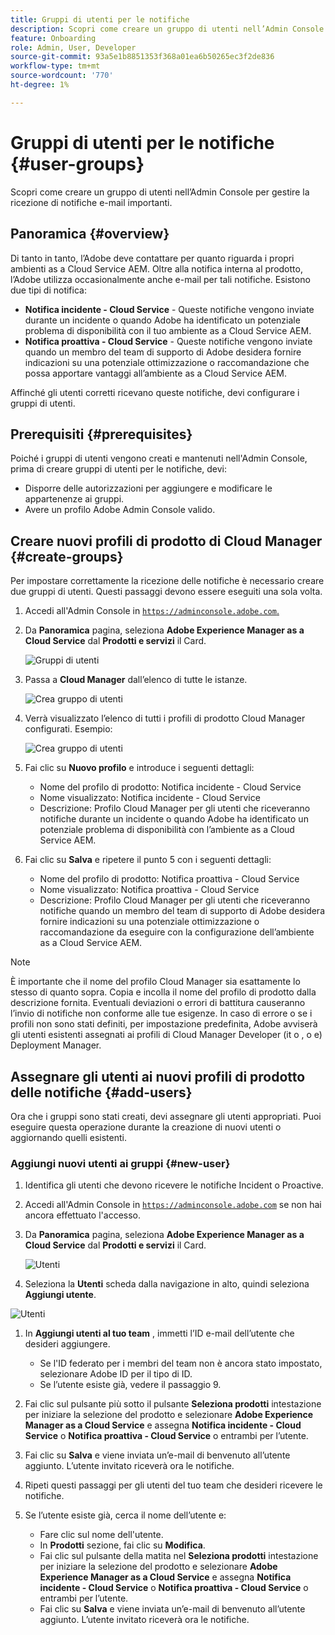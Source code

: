 ```yaml
---
title: Gruppi di utenti per le notifiche
description: Scopri come creare un gruppo di utenti nell’Admin Console per gestire la ricezione di notifiche e-mail importanti.
feature: Onboarding
role: Admin, User, Developer
source-git-commit: 93a5e1b8851353f368a01ea6b50265ec3f2de836
workflow-type: tm+mt
source-wordcount: '770'
ht-degree: 1%

---
```



# Gruppi di utenti per le notifiche {#user-groups}

Scopri come creare un gruppo di utenti nell’Admin Console per gestire la ricezione di notifiche e-mail importanti.

## Panoramica {#overview}

Di tanto in tanto, l’Adobe deve contattare per quanto riguarda i propri ambienti as a Cloud Service AEM. Oltre alla notifica interna al prodotto, l’Adobe utilizza occasionalmente anche e-mail per tali notifiche. Esistono due tipi di notifica:

* **Notifica incidente - Cloud Service** - Queste notifiche vengono inviate durante un incidente o quando Adobe ha identificato un potenziale problema di disponibilità con il tuo ambiente as a Cloud Service AEM.
* **Notifica proattiva - Cloud Service** - Queste notifiche vengono inviate quando un membro del team di supporto di Adobe desidera fornire indicazioni su una potenziale ottimizzazione o raccomandazione che possa apportare vantaggi all’ambiente as a Cloud Service AEM.

Affinché gli utenti corretti ricevano queste notifiche, devi configurare i gruppi di utenti.

## Prerequisiti {#prerequisites}

Poiché i gruppi di utenti vengono creati e mantenuti nell&#39;Admin Console, prima di creare gruppi di utenti per le notifiche, devi:

* Disporre delle autorizzazioni per aggiungere e modificare le appartenenze ai gruppi.
* Avere un profilo Adobe Admin Console valido.

## Creare nuovi profili di prodotto di Cloud Manager {#create-groups}

Per impostare correttamente la ricezione delle notifiche è necessario creare due gruppi di utenti. Questi passaggi devono essere eseguiti una sola volta.

1. Accedi all&#39;Admin Console in [`https://adminconsole.adobe.com`.](https://adminconsole.adobe.com)

1. Da **Panoramica** pagina, seleziona **Adobe Experience Manager as a Cloud Service** dal **Prodotti e servizi** il Card.

   ![Gruppi di utenti](assets/products_services.png)

1. Passa a **Cloud Manager** dall’elenco di tutte le istanze.

   ![Crea gruppo di utenti](assets/cloud_manager_instance.png)

1. Verrà visualizzato l’elenco di tutti i profili di prodotto Cloud Manager configurati. Esempio:

   ![Crea gruppo di utenti](assets/cloud_manager_profiles.png)

1. Fai clic su **Nuovo profilo** e introduce i seguenti dettagli:

   * Nome del profilo di prodotto: Notifica incidente - Cloud Service
   * Nome visualizzato: Notifica incidente - Cloud Service
   * Descrizione: Profilo Cloud Manager per gli utenti che riceveranno notifiche durante un incidente o quando Adobe ha identificato un potenziale problema di disponibilità con l’ambiente as a Cloud Service AEM.

1. Fai clic su **Salva** e ripetere il punto 5 con i seguenti dettagli:

   * Nome del profilo di prodotto: Notifica proattiva - Cloud Service
   * Nome visualizzato: Notifica proattiva - Cloud Service
   * Descrizione: Profilo Cloud Manager per gli utenti che riceveranno notifiche quando un membro del team di supporto di Adobe desidera fornire indicazioni su una potenziale ottimizzazione o raccomandazione da eseguire con la configurazione dell’ambiente as a Cloud Service AEM.

>[!NOTE]
>
>È importante che il nome del profilo Cloud Manager sia esattamente lo stesso di quanto sopra. Copia e incolla il nome del profilo di prodotto dalla descrizione fornita. Eventuali deviazioni o errori di battitura causeranno l’invio di notifiche non conforme alle tue esigenze. In caso di errore o se i profili non sono stati definiti, per impostazione predefinita, Adobe avviserà gli utenti esistenti assegnati ai profili di Cloud Manager Developer (it o , o e) Deployment Manager.

## Assegnare gli utenti ai nuovi profili di prodotto delle notifiche {#add-users}

Ora che i gruppi sono stati creati, devi assegnare gli utenti appropriati. Puoi eseguire questa operazione durante la creazione di nuovi utenti o aggiornando quelli esistenti.

### Aggiungi nuovi utenti ai gruppi {#new-user}

1. Identifica gli utenti che devono ricevere le notifiche Incident o Proactive.

1. Accedi all&#39;Admin Console in [`https://adminconsole.adobe.com`](https://adminconsole.adobe.com) se non hai ancora effettuato l&#39;accesso.

1. Da **Panoramica** pagina, seleziona **Adobe Experience Manager as a Cloud Service** dal **Prodotti e servizi** il Card.

   ![Utenti](assets/product_services.png)

1. Seleziona la **Utenti** scheda dalla navigazione in alto, quindi seleziona **Aggiungi utente**.

![Utenti](assets/cloud_manager_add_user.png)

1. In **Aggiungi utenti al tuo team** , immetti l’ID e-mail dell’utente che desideri aggiungere.

   * Se l&#39;ID federato per i membri del team non è ancora stato impostato, selezionare Adobe ID per il tipo di ID.
   * Se l’utente esiste già, vedere il passaggio 9.

1. Fai clic sul pulsante più sotto il pulsante **Seleziona prodotti** intestazione per iniziare la selezione del prodotto e selezionare **Adobe Experience Manager as a Cloud Service** e assegna **Notifica incidente - Cloud Service** o **Notifica proattiva - Cloud Service** o entrambi per l’utente.

1. Fai clic su **Salva** e viene inviata un’e-mail di benvenuto all’utente aggiunto. L’utente invitato riceverà ora le notifiche.

1. Ripeti questi passaggi per gli utenti del tuo team che desideri ricevere le notifiche.

1. Se l’utente esiste già, cerca il nome dell’utente e:

   * Fare clic sul nome dell&#39;utente.
   * In **Prodotti** sezione, fai clic su **Modifica**.
   * Fai clic sul pulsante della matita nel **Seleziona prodotti** intestazione per iniziare la selezione del prodotto e selezionare **Adobe Experience Manager as a Cloud Service** e assegna **Notifica incidente - Cloud Service** o **Notifica proattiva - Cloud Service** o entrambi per l’utente.
   * Fai clic su **Salva** e viene inviata un’e-mail di benvenuto all’utente aggiunto. L’utente invitato riceverà ora le notifiche.
